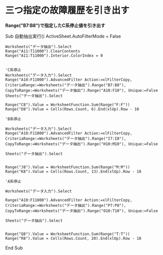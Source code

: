 # 三つ指定の故障履歴を引き出す

**Range("B7:B8")で指定したC系停止値を引き出す**

Sub 自動抽出実行()
ActiveSheet.AutoFilterMode = False

    Worksheets("データ抽出").Select
    Range("A11:T11000").ClearContents
    Range("A11:T11000").Interior.ColorIndex = 0
 
        
    'C系停止
    Worksheets("データ入力").Select
    Range("A10:F11000").AdvancedFilter Action:=xlFilterCopy, CriteriaRange:=Worksheets("データ抽出").Range("B7:B8"), CopyToRange:=Worksheets("データ抽出").Range("A10:F10"), Unique:=False
    Sheets("データ抽出").Select

    Range("C8").Value = WorksheetFunction.Sum(Range("F:F"))
    Range("D8").Value = Cells(Rows.Count, 6).End(xlUp).Row - 10
    
    'B系停止
    
    Worksheets("データ入力").Select
    Range("A10:F11000").AdvancedFilter Action:=xlFilterCopy, CriteriaRange:=Worksheets("データ抽出").Range("I7:I8"), CopyToRange:=Worksheets("データ抽出").Range("H10:M10"), Unique:=False
     
    Sheets("データ抽出").Select

    
    Range("J8").Value = WorksheetFunction.Sum(Range("M:M"))
    Range("K8").Value = Cells(Rows.Count, 13).End(xlUp).Row - 10
    
    'A系停止
    
    Worksheets("データ入力").Select
    
    Range("A10:F11000").AdvancedFilter Action:=xlFilterCopy, CriteriaRange:=Worksheets("データ抽出").Range("P7:P8"), CopyToRange:=Worksheets("データ抽出").Range("O10:T10"), Unique:=False
     
    Sheets("データ抽出").Select

  
    Range("Q8").Value = WorksheetFunction.Sum(Range("T:T"))
    Range("R8").Value = Cells(Rows.Count, 20).End(xlUp).Row - 10
    
    
    
End Sub


